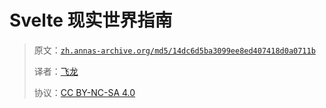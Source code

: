 # Svelte 现实世界指南

> 原文：[`zh.annas-archive.org/md5/14dc6d5ba3099ee8ed407418d0a0711b`](https://annas-archive.org/md5/14dc6d5ba3099ee8ed407418d0a0711b)
> 
> 译者：[飞龙](https://github.com/wizardforcel)
> 
> 协议：[CC BY-NC-SA 4.0](http://creativecommons.org/licenses/by-nc-sa/4.0/)